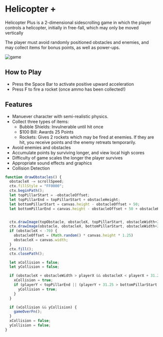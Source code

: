 # Helicopter +
Helicopter Plus is a 2-dimensional sidescrolling game in which the player controls a helicopter, initially in
free-fall, which may only be moved vertically

The player must avoid randomly positioned obstacles and enemies, and may collect items for bonus points, as well as power-ups.

![game](https://i.imgur.com/8dhXgpf.jpg)

## How to Play
* Press the Space Bar to activate positive upward acceleration
* Press F to fire a rocket (once ammo has been collected!)

## Features
* Manuever character with semi-realistic physics.
* Collect three types of items:
  - Bubble Shields: Invulnerable until hit once
  - $100 Bill: Awards 25 Points
  - Rockets: Gives 2 rockets which may be fired at enemies.  If they are hit, you receive points and the enemy retreats temporarily.
* Avoid enemies and obstacles
* Accumulate points by surviving longer, and view local high scores
* Difficulty of game scales the longer the player survives
* Appropriate sound effects and graphics
* Collision Detection

```javascript
function drawObstacles() {
  obstacleX -= scrollSpeed;
  ctx.fillStyle = "FF0000";
  ctx.beginPath();
  let topPillarStart = -obstacleOffset;
  let topPillarEnd = topPillarStart + obstacleHeight;
  let bottomPillarStart = canvas.height - obstacleOffset + 50;
  let bottomPillarEnd = canvas.height - obstacleOffset + 50 + obstacleHeight;


  ctx.drawImage(topObstacle, obstacleX, topPillarStart, obstacleWidth+20, obstacleHeight)
  ctx.drawImage(obstacle, obstacleX, bottomPillarStart, obstacleWidth+20, obstacleHeight);
  if (obstacleX < -70) {
    obstacleOffset = (Math.random() * canvas.height * 1.25)
    obstacleX = canvas.width;
  }
  ctx.fill();
  ctx.closePath();

  let xCollision = false;
  let yCollision = false;

  if (obstacleX + obstacleWidth > playerX && obstacleX < playerX + 31.25) {
    xCollision = true;
    if (playerY < topPillarEnd || (playerY + 31.25 > bottomPillarStart && playerY < bottomPillarEnd)) {
      yCollision = true;
    }
  }

  if (xCollision && yCollision) {
    gameOverFn();
  }
  xCollision = false;
  yCollision = false;
}
```
